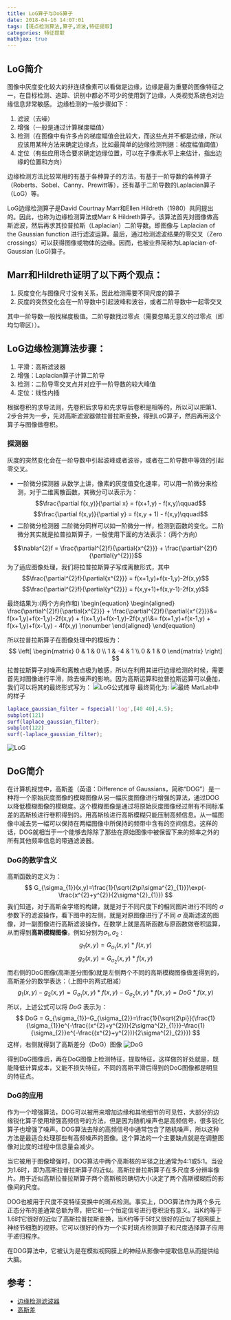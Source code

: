 ```yaml
---
title: LoG算子与DoG算子
date: 2018-04-16 14:07:01
tags: [斑点检测算法,算子,滤波,特征提取]
categories: 特征提取
mathjax: true
---
```

## LoG简介
图像中灰度变化较大的非连续像素可以看做是边缘，边缘是最为重要的图像特征之一，在目标检测、追踪、识别中都必不可少的使用到了边缘，人类视觉系统也对边缘信息非常敏感。
边缘检测的一般步骤如下：
1. 滤波（去噪）
2. 增强（一般是通过计算梯度幅值）
3. 检测（在图像中有许多点的梯度幅值会比较大，而这些点并不都是边缘，所以应该用某种方法来确定边缘点，比如最简单的边缘检测判据：梯度幅值阈值）
4. 定位（有些应用场合要求确定边缘位置，可以在子像素水平上来估计，指出边缘的位置和方向）

边缘检测方法比较常用的有基于各种算子的方法，有基于一阶导数的各种算子（Roberts、Sobel、Canny、Prewitt等），还有基于二阶导数的Laplacian算子（LoG）等。

LoG边缘检测算子是David Courtnay Marr和Ellen Hildreth（1980）共同提出的。因此，也称为边缘检测算法或Marr & Hildreth算子。该算法首先对图像做高斯滤波，然后再求其拉普拉斯（Laplacian）二阶导数。即图像与 Laplacian of the Gaussian function 进行滤波运算。最后，通过检测滤波结果的零交叉（Zero crossings）可以获得图像或物体的边缘。因而，也被业界简称为Laplacian-of-Gaussian (LoG)算子。

## Marr和Hildreth证明了以下两个观点：
1. 灰度变化与图像尺寸没有关系，因此检测需要不同尺度的算子
2. 灰度的突然变化会在一阶导数中引起波峰和波谷，或者二阶导数中一起零交叉

其中一阶导数一般找梯度极值。二阶导数找过零点（需要忽略无意义的过零点（即均匀零区））。

## LoG边缘检测算法步骤：

1. 平滑：高斯滤波器
2. 增强：Laplacian算子计算二阶导
3. 检测：二阶导零交叉点并对应于一阶导数的较大峰值
4. 定位：线性内插

根据卷积的求导法则，先卷积后求导和先求导后卷积是相等的，所以可以把第1、2步合并为一步，先对高斯滤波器做拉普拉斯变换，得到LoG算子，然后再用这个算子与图像做卷积。

### 探测器
灰度的突然变化会在一阶导数中引起波峰或者波谷，或者在二阶导数中等效的引起零交叉。
* 一阶微分探测器
从数学上讲，像素的灰度值变化速率，可以用一阶微分来检测，对于二维离散函数，其微分可以表示为：
$$\frac{\partial f(x,y)}{\partial x} = f(x+1,y) - f(x,y)\qquad$$
$$\frac{\partial f(x,y)}{\partial y} = f(x,y + 1) - f(x,y)\qquad$$
* 二阶微分检测器
二阶微分同样可以如一阶微分一样，检测到函数的变化。二阶微分其实就是拉普拉斯算子，一般使用下面的方法表示：（两个方向）

$$\nabla^{2}f = \frac{\partial^{2}f}{\partial{x^{2}}} + \frac{\partial^{2}f}{\partial{y^{2}}}$$
为了适应图像处理，我们将拉普拉斯算子写成离散形式，其中
$$\frac{\partial^{2}f}{\partial{x^{2}}} = f(x+1,y)+f(x-1,y)-2f(x,y)$$
$$\frac{\partial^{2}f}{\partial{y^{2}}} = f(x,y+1)+f(x,y-1)-2f(x,y)$$

最终结果为:(两个方向作和)
\begin{equation}
\begin{aligned}
\frac{\partial^{2}f}{\partial{x^{2}}} + \frac{\partial^{2}f}{\partial{x^{2}}}&= f(x+1,y)+f(x-1,y)-2f(x,y) + f(x+1,y)+f(x-1,y)-2f(x,y)\\&= f(x+1,y)+f(x-1,y) + f(x+1,y)+f(x-1,y) - 4f(x,y)
\nonumber
\end{aligned}
\end{equation}

所以拉普拉斯算子在图像处理中的模板为：
$$
 \left[
 \begin{matrix}
   0 & 1 & 0 \\
   1 & -4 & 1 \\
   0 & 1 & 0
  \end{matrix}
  \right]
$$
拉普拉斯算子对噪声和离散点极为敏感，所以在利用其进行边缘检测的时候，需要首先对图像进行平滑，除去噪声的影响。因为高斯运算和拉普拉斯运算可以叠加，我们可以将其的最终形式写为：
![LoG公式推导](./LoG.png)
最终简化为:
![最终](./LoG公式最终形式.png)
MatLab中的样子
```Matlab
laplace_gaussian_filter = fspecial('log',[40 40],4.5);
subplot(121)
surf(laplace_gaussian_filter);
subplot(122)
surf(-laplace_gaussian_filter);
```
![LoG](./LoG算子.png)
## DoG简介
在计算机视觉中，高斯差（英语：Difference of Gaussians，简称“DOG”）是一种将一个原始灰度图像的模糊图像从另一幅灰度图像进行增强的算法，通过DOG以降低模糊图像的模糊度。这个模糊图像是通过将原始灰度图像经过带有不同标准差的高斯核进行卷积得到的。用高斯核进行高斯模糊只能压制高频信息。从一幅图像中减去另一幅可以保持在两幅图像中所保持的频带中含有的空间信息。这样的话，DOG就相当于一个能够去除除了那些在原始图像中被保留下来的频率之外的所有其他频率信息的带通滤波器。
### DoG的数学含义
高斯函数的定义为：
$$
G_{\sigma_{1}}(x,y)=\frac{1}{\sqrt{2\pi\sigma^{2}_{1}}}\exp(-\frac{x^{2}+y^{2}}{2\sigma^{2}_{1}})
$$
我们知道，对于高斯金字塔的构建，就是对于不同尺度下的相同图片进行不同的 $\sigma$ 参数下的滤波操作，看下图中的左侧，就是对原图像进行了不同 $\sigma$ 高斯滤波的图像，对一副图像进行高斯滤波操作，在数学上就是高斯函数与原函数做卷积运算，从而得到**高斯模糊图像**，例如分别为$\sigma_{1},\sigma_{2}$ :
$$
g_{1}(x,y)=G_{\sigma_{1}}(x,y)*f(x,y) 
$$
$$
g_{2}(x,y)=G_{\sigma_{2}}(x,y)*f(x,y)
$$
而右侧的DoG图像(高斯差分图像)就是左侧两个不同的高斯模糊图像做差得到的，高斯差分的数学表达：（上图中的两式相减）
$$
g_{1}(x,y)-g_{2}(x,y)=G_{\sigma_{1}}(x,y)*f(x,y)-G_{\sigma_{2}}(x,y)*f(x,y)=DoG*f(x,y)
$$
所以，上述公式可以将 $DoG$ 表示为：
$$
DoG = G_{\sigma_{1}}-G_{\sigma_{2}}=\frac{1}{\sqrt{2\pi}}(\frac{1}{\sigma_{1}}e^{-\frac{(x^{2}+y^{2})}{2\sigma^{2}_{1}}}-\frac{1}{\sigma_{2}}e^{-\frac{(x^{2}+y^{2})}{2\sigma^{2}_{2}}})
$$
这样，右侧就得到了高斯差分（DoG）图像
![DoG](./DoG.png)

得到DoG图像后，再在DoG图像上检测特征，提取特征，这样做的好处就是，既能降低计算成本，又能不损失特征，不同的高斯平滑后得到的DoG图像都是明显的特征点。
### DoG的应用
作为一个增强算法，DOG可以被用来增加边缘和其他细节的可见性，大部分的边缘锐化算子使用增强高频信号的方法，但是因为随机噪声也是高频信号，很多锐化算子也增强了噪声。DOG算法去除的高频信号中通常包含了随机噪声，所以这种方法是最适合处理那些有高频噪声的图像。这个算法的一个主要缺点就是在调整图像对比度的过程中信息量会减少。

当它被用于图像增强时，DOG算法中两个高斯核的半径之比通常为4:1或5:1。当设为1.6时，即为高斯拉普拉斯算子的近似。高斯拉普拉斯算子在多尺度多分辨率像片。用于近似高斯拉普拉斯算子两个高斯核的确切大小决定了两个高斯模糊后的影像间的尺度。

DOG也被用于尺度不变特征变换中的斑点检测。事实上，DOG算法作为两个多元正态分布的差通常总额为零，把它和一个恒定信号进行卷积没有意义。当K约等于1.6时它很好的近似了高斯拉普拉斯变换，当K约等于5时又很好的近似了视网膜上神经节细胞的视野。它可以很好的作为一个实时斑点检测算子和尺度选择算子应用于递归程序。

在DOG算法中，它被认为是在模拟视网膜上的神经从影像中提取信息从而提供给大脑。
## 参考：
* [边缘检测滤波器](https://www.jianshu.com/p/2ac784fd22fc)
* [高斯差](https://zh.wikipedia.org/wiki/%E9%AB%98%E6%96%AF%E5%B7%AE)